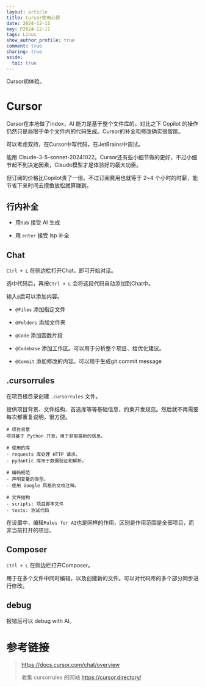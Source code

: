 ```yaml
---
layout: article
title: Cursor使用心得
date: 2024-12-11
key: P2024-12-11
tags: Linux
show_author_profile: true
comment: true
sharing: true
aside:
  toc: true
---
```


Cursor初体验。

<!--more-->

# Cursor

Cursor在本地做了index，AI 能力是基于整个文件库的。对比之下 Copilot 的操作仍然只是局限于单个文件内的代码生成。Cursor的补全和修改确实很智能。

可以考虑双持，在Cursor中写代码，在JetBrains中调试。

能用 Claude-3-5-sonnet-20241022。Cursor还有些小细节做的更好，不过小细节起不到决定因素，Claude模型才是体验好的最大功臣。

但订阅的价格比Copilot贵了一倍。不过订阅费用也就等于 2~4 个小时的时薪，能节省下来时间去摸鱼放松就算赚到。

## 行内补全

- 用`tab` 接受 AI 生成

- 用 `enter` 接受 lsp 补全

## Chat

`Ctrl + L` 在侧边栏打开Chat，即可开始对话。

选中代码后，再按`Ctrl + L` 会将这段代码自动添加到Chat中。

输入`@`后可以添加内容。

- `@Files` 添加指定文件
- `@Folders`  添加文件夹
- `@Code` 添加函数片段
- `@Codebase`  添加工作区。可以用于分析整个项目、给优化建议。

- `@Commit` 添加修改的内容。可以用于生成git commit message

## .cursorrules

在项目根目录创建 `.cursorrules` 文件。

提供项目背景、文件结构、首选库等等基础信息，约束开发规范。然后就不再需要每次都重复说明，很方便。

```
# 项目背景
项目基于 Python 开发，用于获取最新的信息。

# 使用的库
- requests 库处理 HTTP 请求。
- pydantic 库用于数据验证和解析。

# 编码规范
- 声明变量的类型。
- 使用 Google 风格的文档注释。

# 文件结构
- scripts: 项目脚本文件
- tests: 测试代码
```

在设置中，编辑`Rules for AI`也是同样的作用，区别是作用范围是全部项目，而非当前打开的项目。

## Composer

`Ctrl + L` 在侧边栏打开Composer。

用于在多个文件中同时编辑，以及创建新的文件。可以对代码库的多个部分同步进行修改。

## debug 

报错后可以 debug with AI。

# 参考链接

> https://docs.cursor.com/chat/overview
>
> 收集 cursorrules 的网站 https://cursor.directory/